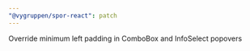 ```yaml
---
"@vygruppen/spor-react": patch
---
```


Override minimum left padding in ComboBox and InfoSelect popovers
